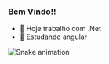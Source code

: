 ### Bem Vindo!! 


- 🔭 Hoje trabalho com .Net
- 🌱 Estudando angular 

 ![Snake animation](https://github.com/caiodsilva1234)
